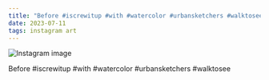 ```yaml
---
title: "Before #iscrewitup #with #watercolor #urbansketchers #walktosee"
date: 2023-07-11
tags: instagram art
---
```


![Instagram image](/media/358804889_998184287977168_8355695209018397301_n_17852162903980369.jpg)

Before #iscrewitup #with #watercolor #urbansketchers #walktosee

